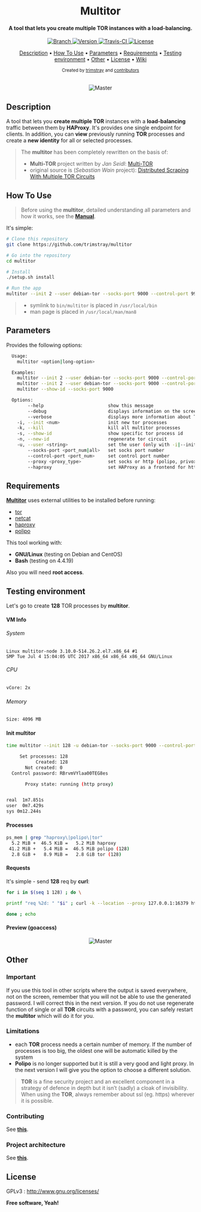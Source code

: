 <h1 align="center">Multitor</h1>

<h4 align="center">A tool that lets you create multiple TOR instances with a load-balancing.</h4>

<p align="center">
  <a href="https://img.shields.io/badge/Branch-master-green.svg">
    <img src="https://img.shields.io/badge/Branch-master-green.svg"
        alt="Branch">
  </a>
  <a href="https://img.shields.io/badge/Version-v1.2.3-lightgrey.svg">
    <img src="https://img.shields.io/badge/Version-v1.2.3-lightgrey.svg"
        alt="Version">
  </a>
  <a href="https://travis-ci.org/trimstray/multitor">
    <img src="https://travis-ci.org/trimstray/multitor.svg?branch=master"
        alt="Travis-CI">
  <a href="http://www.gnu.org/licenses/">
    <img src="https://img.shields.io/badge/license-GNU-blue.svg"
        alt="License">
  </a>
</p>

<p align="center">
   <a href="#description">Description</a>
 • <a href="#how-to-use">How To Use</a>
 • <a href="#parameters">Parameters</a>
 • <a href="#requirements">Requirements</a>
 • <a href="#testing-environment">Testing environment</a>
 • <a href="#other">Other</a>
 • <a href="#license">License</a>
 • <a href="https://github.com/trimstray/multitor/wiki">Wiki</a>
</p>

<div align="center">
  <sub>Created by
  <a href="https://twitter.com/trimstray">trimstray</a> and
  <a href="https://github.com/trimstray/multitor/graphs/contributors">
    contributors
  </a>
</div>

<br>

<p align="center">
    <img src="https://github.com/trimstray/multitor/blob/master/doc/img/multitor_output_1.png"
        alt="Master">
</p>

## Description

A tool that lets you **create multiple TOR** instances with a **load-balancing** traffic between them by **HAProxy**. It's provides one single endpoint for clients. In addition, you can **view** previously running **TOR** processes and create a **new identity** for all or selected processes.

> The **multitor** has been completely rewritten on the basis of:
>
> - **Multi-TOR** project written by *Jan Seidl*: [Multi-TOR](https://github.com/jseidl/Multi-TOR)
> - original source is (*Sebastian Wain* project): [Distributed Scraping With Multiple TOR Circuits](http://blog.databigbang.com/distributed-scraping-with-multiple-tor-circuits/)

## How To Use

> Before using the **multitor**, detailed understanding all parameters and how it works, see the **<a href="https://github.com/trimstray/multitor/wiki/Manual">Manual</a>**.

It's simple:

```bash
# Clone this repository
git clone https://github.com/trimstray/multitor

# Go into the repository
cd multitor

# Install
./setup.sh install

# Run the app
multitor --init 2 --user debian-tor --socks-port 9000 --control-port 9900 --proxy http
```

> * symlink to `bin/multitor` is placed in `/usr/local/bin`
> * man page is placed in `/usr/local/man/man8`

## Parameters

Provides the following options:

```bash
  Usage:
    multitor <option|long-option>

  Examples:
    multitor --init 2 --user debian-tor --socks-port 9000 --control-port 9900
    multitor --init 2 --user debian-tor --socks-port 9000 --control-port 9900 --proxy privoxy
    multitor --show-id --socks-port 9000

  Options:
        --help                        show this message
        --debug                       displays information on the screen (debug mode)
        --verbose                     displays more information about TOR processes
    -i, --init <num>                  init new tor processes
    -k, --kill                        kill all multitor processes
    -s, --show-id                     show specific tor process id
    -n, --new-id                      regenerate tor circuit
    -u, --user <string>               set the user (only with -i|--init)
        --socks-port <port_num|all>   set socks port number
        --control-port <port_num>     set control port number
        --proxy <proxy_type>          set socks or http (polipo, privoxy, hpts) proxy server
        --haproxy                     set HAProxy as a frontend for http proxies (only with --proxy)
```

## Requirements

**<u>Multitor</u>** uses external utilities to be installed before running:

- [tor](https://www.torproject.org/)
- [netcat](http://netcat.sourceforge.net/)
- [haproxy](https://www.haproxy.org/)
- [polipo](https://www.irif.fr/~jch/software/polipo/)

This tool working with:

- **GNU/Linux** (testing on Debian and CentOS)
- **Bash** (testing on 4.4.19)

Also you will need **root access**.

## Testing environment

Let's go to create **128** TOR processes by **multitor**.

#### VM Info

###### System

```
Linux multitor-node 3.10.0-514.26.2.el7.x86_64 #1
SMP Tue Jul 4 15:04:05 UTC 2017 x86_64 x86_64 x86_64 GNU/Linux
```

###### CPU

```bash
vCore: 2x
```

###### Memory

```bash
Size: 4096 MB
```

#### Init multitor

```bash
time multitor --init 128 -u debian-tor --socks-port 9000 --control-port 9900 --proxy http

     Set processes: 128
           Created: 128
       Not created: 0
  Control password: RBrvmVYlaa00TEG8es

       Proxy state: running (http proxy)


real  1m7.851s
user  0m7.429s
sys 0m12.244s
```

#### Processes

```bash
ps_mem | grep "haproxy\|polipo\|tor"
  5.2 MiB +  46.5 KiB =   5.2 MiB haproxy
 41.2 MiB +   5.4 MiB =  46.5 MiB polipo (128)
  2.8 GiB +   8.9 MiB =   2.8 GiB tor (128)
```

#### Requests

It's simple - send **128** req by **curl**:

```bash
for i in $(seq 1 128) ; do \

printf "req %2d: " "$i" ; curl -k --location --proxy 127.0.0.1:16379 https://x33con.info/endpoint/ \

done ; echo
```

#### Preview (goaccess)

<p align="center">
    <img src="https://github.com/trimstray/multitor/blob/master/doc/img/multitor_test_01.png"
        alt="Master">
</p>

## Other

### Important

If you use this tool in other scripts where the output is saved everywhere, not on the screen, remember that you will not be able to use the generated password. I will correct this in the next version. If you do not use regenerate function of single or all **TOR** circuits with a password, you can safely restart the **multitor** which will do it for you.

### Limitations

- each **TOR** process needs a certain number of memory. If the number of processes is too big, the oldest one will be automatic killed by the system
- **Polipo** is no longer supported but it is still a very good and light proxy. In the next version I will give you the option to choose a different solution.

> **TOR** is a fine security project and an excellent component in a strategy of defence in depth but it isn’t (sadly) a cloak of invisibility. When using the **TOR**, always remember about ssl (eg. https) wherever it is possible.

### Contributing

See **[this](CONTRIBUTING.md)**.

### Project architecture

See **<a href="https://github.com/trimstray/multitor/wiki/Project-architecture">this</a>**.

## License

GPLv3 : <http://www.gnu.org/licenses/>

**Free software, Yeah!**
